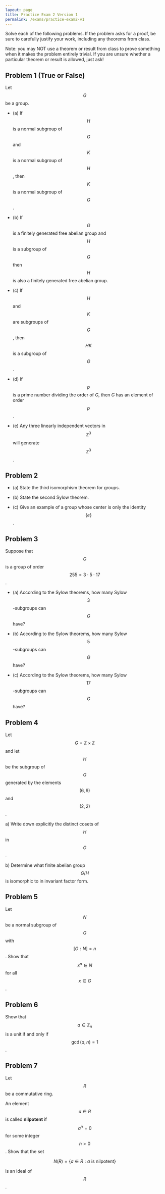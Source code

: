 ```yaml
---
layout: page
title: Practice Exam 2 Version 1
permalink: /exams/practice-exam2-v1
---
```


Solve each of the following problems.
If the problem asks for a proof, be sure to carefully justify your work, including any theorems from class.

Note: you may NOT use a theorem or result from class to prove something when it makes the problem entirely trivial.  If you are unsure whether a particular theorem or result is allowed, just ask!

## Problem 1 (True or False)

Let $$G$$ be a group.

* (a) If $$H$$ is a normal subgroup of $$G$$ and $$K$$ is a normal subgroup of $$H$$, then $$K$$ is a normal subgroup of $$G$$.

* (b) If $$G$$ is a finitely generated free abelian group and $$H$$ is a subgroup of $$G$$ then $$H$$ is also a finitely generated free abelian group.

* (c) If $$H$$ and $$K$$ are subgroups of $$G$$, then $$HK$$ is a subgroup of $$G$$.

* (d) If $$p$$ is a prime number dividing the order of $G$, then $G$ has an element of order $$p$$.

* (e) Any three linearly independent vectors in $$\mathbb Z^3$$ will generate $$\mathbb Z^3$$.

## Problem 2

* (a) State the third isomorphism theorem for groups.

* (b) State the second Sylow theorem.

* (c) Give an example of a group whose center is only the identity $$\{e\}$$.

## Problem 3

Suppose that $$G$$ is a group of order $$255 = 3\cdot5\cdot 17$$.

* (a) According to the Sylow theorems, how many Sylow $$3$$-subgroups can $$G$$ have?

* (b) According to the Sylow theorems, how many Sylow $$5$$-subgroups can $$G$$ have?

* (c) According to the Sylow theorems, how many Sylow $$17$$-subgroups can $$G$$ have?

## Problem 4

Let $$G = \mathbb Z\times \mathbb Z$$ and let $$H$$ be the subgroup of $$G$$ generated by the elements $$(6,9)$$ and $$(2,2)$$.

a) Write down explicitly the distinct cosets of $$H$$ in $$G$$.

b) Determine what finite abelian group $$G/H$$ is isomorphic to in invariant factor form.

## Problem 5

Let $$N$$ be a normal subgroup of $$G$$ with $$[G:N] = n$$.
Show that $$x^n\in N$$ for all $$x\in G$$.

## Problem 6

Show that $$a\in \mathbb Z_n$$ is a unit if and only if $$\gcd(a,n) = 1$$.

## Problem 7

Let $$R$$ be a commutative ring.

An element $$a\in R$$ is called **nilpotent** if $$a^n = 0$$ for some integer $$n>0$$.
Show that the set

$$N(R) = \{a\in R: a\text{ is nilpotent}\}$$

is an ideal of $$R$$.

